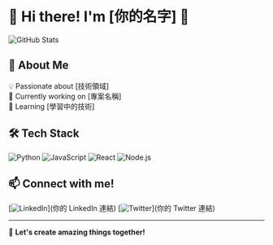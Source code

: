 # 🌟 Hi there! I'm [你的名字] 👋

![GitHub Stats](https://github-readme-stats.vercel.app/api?username=你的GitHub帳號&show_icons=true&theme=radical)

## 🚀 About Me
💡 Passionate about [技術領域]  
🔭 Currently working on [專案名稱]  
🌱 Learning [學習中的技術]  

## 🛠 Tech Stack
![Python](https://img.shields.io/badge/Python-3776AB?style=flat&logo=python&logoColor=white)
![JavaScript](https://img.shields.io/badge/JavaScript-F7DF1E?style=flat&logo=javascript&logoColor=black)
![React](https://img.shields.io/badge/React-61DAFB?style=flat&logo=react&logoColor=black)
![Node.js](https://img.shields.io/badge/Node.js-339933?style=flat&logo=node.js&logoColor=white)

## 📫 Connect with me!
[![LinkedIn](https://img.shields.io/badge/LinkedIn-%230077B5.svg?style=flat&logo=linkedin&logoColor=white)](你的 LinkedIn 連結)
[![Twitter](https://img.shields.io/badge/Twitter-%231DA1F2.svg?style=flat&logo=twitter&logoColor=white)](你的 Twitter 連結)

---
🚀 **Let's create amazing things together!**
